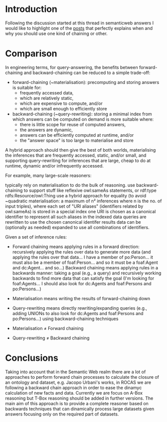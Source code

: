 # Introduction #

Following the discussion started at this thread in semanticweb answers I would like to highlight one of the [posts](http://answers.semanticweb.com/questions/3304/forward-vs-backward-chaining) that perfectly explains when and why you should use one kind of chaining or other.

# Comparison #

In engineering terms, for query-answering, the benefits between forward-chaining and backward-chaining can be reduced to a simple trade-off:

  * forward-chaining (~materialisation): precomputing and storing answers is suitable for:
    * frequently accessed data,
    * which are relatively static,
    * which are expensive to compute, and/or
    * which are small enough to efficiently store
  * backward-chaining (~query-rewriting): storing a minimal index from which answers can be computed on demand is more suitable where:
    * there is little scope for reuse of computed answers,
    * the answers are dynamic,
    * answers can be efficiently computed at runtime, and/or
    * the "answer space" is too large to materialise and store

A hybrid approach should then give the best of both worlds, materialising the inferences that are frequently accessed, static, and/or small, and supporting query-rewriting for inferences that are large, cheap to do at runtime, dynamic and/or infrequently accessed.

For example, many large-scale reasoners:

typically rely on materialisation to do the bulk of reasoning.
use backward-chaining to support stuff like reflexive owl:sameAs statements, or rdf:type rdfs:Resource/owl:Thing
use a hybrid approach for equality (to avoid ~quadratic materialisation: a maximum of n² inferences where n is the no. of input triples), where each set of "URI aliases" (identifiers related by owl:sameAs) is stored in a special index
one URI is chosen as a canonical identifier to represent all such aliases in the indexed data
queries are rewritten to use the chosen canonical identifer
results data can be (optionally as needed) expanded to use all combinations of identifiers.

Given a set of inference rules:

  * Forward chaining means applying rules in a forward direction: recursively applying the rules over data to generate more data (and applying the rules over that data... I have a member of po:Person... it must also be a member of foaf:Person... and so it must be a foaf:Agent and dc:Agent... and so...)
Backward chaining means applying rules in a backwards manner: taking a goal (e.g., a query) and recursively working backwards to find more data that can satisfy the goal (I'm looking for foaf:Agents... I should also look for dc:Agents and foaf:Persons and po:Persons...)

  * Materialisation means writing the results of forward-chaining down

  * Query-rewriting means directly rewriting/expanding queries (e.g., adding UNIONs to also look for dc:Agents and foaf:Persons and po:Persons...) using backward-chaining techniques

  * Materialisation ≠ Forward chaining

  * Query-rewriting ≠ Backward chaining

# Conclusions #

Taking into account that in the Semantic Web realm there are a lot of approaches to perform forward chain processes to calculate the closure of an ontology and dataset, e.g. Jacopo Urbani's works, in ROCAS we are following a backward chain approach in order to ease the dinamyc calculation of new facts and data. Currently we are focus on A-Box reasoning but T-Box reasoning should be added in further versions. The main aim of this approach is to provide a complete reasoner based on backwards techniques that can dinamically process large datasets given answers focusing only on the required part of datasets.


